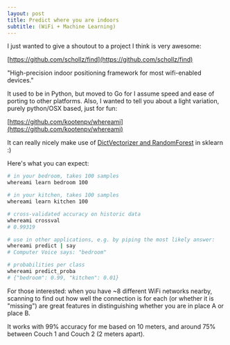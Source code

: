 ```yaml
---
layout: post
title: Predict where you are indoors
subtitle: (WiFi + Machine Learning)
---
```



I just wanted to give a shoutout to a project I think is very awesome:

[https://github.com/schollz/find](https://github.com/schollz/find)

"High-precision indoor positioning framework for most wifi-enabled devices."

It used to be in Python, but moved to Go for I assume speed and ease of porting to other platforms.
Also, I wanted to tell you about a light variation, purely python/OSX based, just for fun:

[https://github.com/kootenpv/whereami](https://github.com/kootenpv/whereami)

It can really nicely make use of [DictVectorizer and RandomForest](https://github.com/kootenpv/whereami/blob/master/whereami/pipeline.py) in sklearn :)

Here's what you can expect:

```bash
# in your bedroom, takes 100 samples
whereami learn bedroom 100

# in your kitchen, takes 100 samples
whereami learn kitchen 100

# cross-validated accuracy on historic data
whereami crossval
# 0.99319

# use in other applications, e.g. by piping the most likely answer:
whereami predict | say
# Computer Voice says: "bedroom"

# probabilities per class
whereami predict_proba
# {"bedroom": 0.99, "kitchen": 0.01}
```

For those interested: when you have ~8 different WiFi networks nearby, scanning to find out how well the connection is for each (or whether it is "missing") are great features in distinguishing whether you are in place A or place B.

It works with 99% accuracy for me based on 10 meters, and around 75% between Couch 1 and Couch 2 (2 meters apart).
